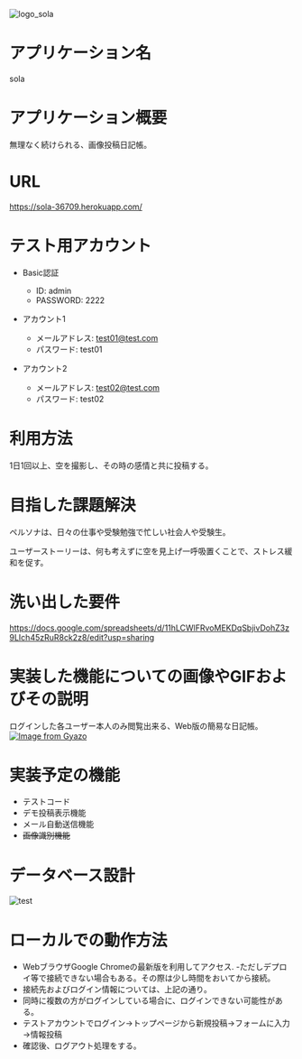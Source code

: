 ![logo_sola](https://user-images.githubusercontent.com/92853864/167255890-873fabdc-7623-4631-8820-9bca6fd974db.png)

# アプリケーション名
sola

# アプリケーション概要
無理なく続けられる、画像投稿日記帳。

# URL
https://sola-36709.herokuapp.com/

# テスト用アカウント
- Basic認証
  - ID: admin
  - PASSWORD: 2222

- アカウント1
  - メールアドレス: test01@test.com
  - パスワード: test01

- アカウント2
  - メールアドレス: test02@test.com
  - パスワード: test02

# 利用方法
1日1回以上、空を撮影し、その時の感情と共に投稿する。

# 目指した課題解決
ペルソナは、日々の仕事や受験勉強で忙しい社会人や受験生。

ユーザーストーリーは、何も考えずに空を見上げ一呼吸置くことで、ストレス緩和を促す。

# 洗い出した要件
https://docs.google.com/spreadsheets/d/11hLCWlFRvoMEKDqSbjivDohZ3z9LIch45zRuR8ck2z8/edit?usp=sharing

# 実装した機能についての画像やGIFおよびその説明
ログインした各ユーザー本人のみ閲覧出来る、Web版の簡易な日記帳。
[![Image from Gyazo](https://i.gyazo.com/d7fb805e563c5cb84ca44fd05b88b036.jpg)](https://gyazo.com/d7fb805e563c5cb84ca44fd05b88b036)

# 実装予定の機能
- テストコード
- デモ投稿表示機能
- メール自動送信機能
- ~~画像識別機能~~

# データベース設計
![test](https://user-images.githubusercontent.com/92853864/167257957-74215d65-fe90-42e6-bd19-188a3c92f73a.png)

# ローカルでの動作方法
- WebブラウザGoogle Chromeの最新版を利用してアクセス.
  -ただしデプロイ等で接続できない場合もある。その際は少し時間をおいてから接続。
- 接続先およびログイン情報については、上記の通り。
- 同時に複数の方がログインしている場合に、ログインできない可能性がある。
- テストアカウントでログイン→トップページから新規投稿→フォームに入力→情報投稿
- 確認後、ログアウト処理をする。